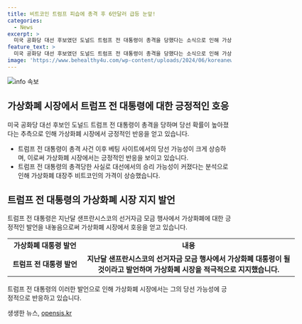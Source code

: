 ```yaml
---
title: 비트코인 트럼프 피습에 총격 후 6만달러 급등 눈앞!
categories:
  - News
excerpt: >
  미국 공화당 대선 후보였던 도널드 트럼프 전 대통령이 총격을 당했다는 소식으로 인해 가상화폐 비트코인이 상승세를 보였다. 트럼프 전 대통령의 당선 가능성이 더 커졌다는 분석으로, 베팅 사이트에서도 당선 확률이 크게 상승했다. 트럼프 전 대통령은 가상화폐 시장에 대해 우호적이라는 이미지를 가지고 있으며, 최근 샌프란시스코 행사에서 가상화폐 대통령이 될 것이라고 언급함으로써 가상화폐 산업에 대한 적극적인 지원을 약속한 바 있다.
feature_text: >
  미국 공화당 대선 후보였던 도널드 트럼프 전 대통령이 총격을 당했다는 소식으로 인해 가상화폐 비트코인이 상승세를 보였다. 트럼프 전 대통령의 당선 가능성이 더 커졌다는 분석으로, 베팅 사이트에서도 당선 확률이 크게 상승했다. 트럼프 전 대통령은 가상화폐 시장에 대해 우호적이라는 이미지를 가지고 있으며, 최근 샌프란시스코 행사에서 가상화폐 대통령이 될 것이라고 언급함으로써 가상화폐 산업에 대한 적극적인 지원을 약속한 바 있다.
image: 'https://www.behealthy4u.com/wp-content/uploads/2024/06/koreanews.jpg'
---
```


<p><img src="https://www.behealthy4u.com/wp-content/uploads/2024/06/koreanews.jpg" alt="info 속보" /></p>

<h2 data-ke-size="size26">가상화폐 시장에서 트럼프 전 대통령에 대한 긍정적인 호응</h2>

<p data-ke-size="size16">미국 공화당 대선 후보인 도널드 트럼프 전 대통령이 총격을 당하며 당선 확률이 높아졌다는 추측으로 인해 가상화폐 시장에서 긍정적인 반응을 얻고 있습니다.</p>

<ul>
  <li>트럼프 전 대통령이 총격 사건 이후 베팅 사이트에서의 당선 가능성이 크게 상승하며, 이로써 가상화폐 시장에서는 긍정적인 반응을 보이고 있습니다.</li>
  <li>트럼프 전 대통령의 총격당한 사실로 대선에서의 승리 가능성이 커졌다는 분석으로 인해 가상화폐 대장주 비트코인의 가격이 상승했습니다.</li>
</ul>

<h2 data-ke-size="size26">트럼프 전 대통령의 가상화폐 시장 지지 발언</h2>

<p data-ke-size="size16">트럼프 전 대통령은 지난달 샌프란시스코의 선거자금 모금 행사에서 가상화폐에 대한 긍정적인 발언을 내놓음으로써 가상화폐 시장에서 호응을 얻고 있습니다.</p>

<table style="width: 647px; height: 87px;">
<tbody>
<tr>
<td style="width: 160px; text-align: center; height: 17px;"><b>가상화폐 대통령 발언</b></td>
<td style="width: 486px; text-align: center; height: 17px;"><b>내용</b></td>
</tr>
<tr>
<td style="width: 160px; text-align: center; height: 17px;"><b>트럼프 전 대통령 발언</b></td>
<td style="width: 486px; text-align: center; height: 17px;"><b>지난달 샌프란시스코의 선거자금 모금 행사에서 가상화폐 대통령이 될 것이라고 발언하며 가상화폐 시장을 적극적으로 지지했습니다.</b></td>
</tr>
</tbody>
</table>

<p data-ke-size="size16">트럼프 전 대통령의 이러한 발언으로 인해 가상화폐 시장에서는 그의 당선 가능성에 긍정적으로 반응하고 있습니다.</p>
생생한 뉴스, <a href="https://opensis.kr" rel="dofollow">opensis.kr</a>


